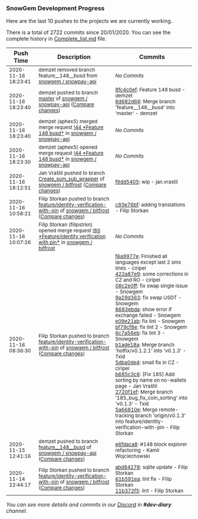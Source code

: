 
### SnowGem Development Progress

Here are the last 10 pushes to the projects we are currently working.

There is a total of 2722 commits since 20/01/2020. You can see the complete history in
 [Complete_list.md](Complete_list.md) file.

| Push Time | Description | Commits |
| --- | --- | --- |
| <sub>2020-11-16 18:23:41</sub> | <sub>demzet removed branch feature__148__busd from [snowgem / snowpay\-api](https://gitlab.com/snowgem/snowpay-api)</sub> | <sub>_No Commits_</sub> |
| <sub>2020-11-16 18:23:40</sub> | <sub>demzet pushed to branch [master](https://gitlab.com/snowgem/snowpay-api/commits/master) of [snowgem / snowpay\-api](https://gitlab.com/snowgem/snowpay-api) ([Compare changes](https://gitlab.com/snowgem/snowpay-api/compare/ac48c29333a7a9c39cdc14b76713eea1e3dd5359...6d682d66b2d05638ed30b5c33168f9bdeaaae378))</sub> | <sub>[8fc4c0ef](https://gitlab.com/snowgem/snowpay-api/-/commit/8fc4c0efccf54f857b53fabfbcee528e6957ac46): Feature  148  busd - demzet<br>[6d682d66](https://gitlab.com/snowgem/snowpay-api/-/commit/6d682d66b2d05638ed30b5c33168f9bdeaaae378): Merge branch 'feature__148__busd' into 'master' - demzet</sub> |
| <sub>2020-11-16 18:23:40</sub> | <sub>demzet (aphex5) merged merge request [\!44 \*Feature  148  busd\*](https://gitlab.com/snowgem/snowpay-api/-/merge_requests/44) in [snowgem / snowpay\-api](https://gitlab.com/snowgem/snowpay-api)</sub> | <sub>_No Commits_</sub> |
| <sub>2020-11-16 18:23:30</sub> | <sub>demzet (aphex5) opened merge request [\!44 \*Feature  148  busd\*](https://gitlab.com/snowgem/snowpay-api/-/merge_requests/44) in [snowgem / snowpay\-api](https://gitlab.com/snowgem/snowpay-api)</sub> | <sub>_No Commits_</sub> |
| <sub>2020-11-16 18:12:51</sub> | <sub>Jan Vraštil pushed to branch [Create\_sum\_sub\_wrapper](https://gitlab.com/snowgem/bitfrost/commits/Create_sum_sub_wrapper) of [snowgem / bitfrost](https://gitlab.com/snowgem/bitfrost) ([Compare changes](https://gitlab.com/snowgem/bitfrost/compare/145c9e827208486365c90c66c1b1c3285a534253...f9dd54052445b37fec860ac5442dd77dc15cf767))</sub> | <sub>[f9dd5405](https://gitlab.com/snowgem/bitfrost/-/commit/f9dd54052445b37fec860ac5442dd77dc15cf767): wip - jan.vrastil</sub> |
| <sub>2020-11-16 10:58:21</sub> | <sub>Filip Storkan pushed to branch [feature/identity\-verification\-with\-pin](https://gitlab.com/snowgem/bitfrost/commits/feature/identity-verification-with-pin) of [snowgem / bitfrost](https://gitlab.com/snowgem/bitfrost) ([Compare changes](https://gitlab.com/snowgem/bitfrost/compare/5a66810e5c2140ec48d547269df21d67e0f58856...c93e76bfb3b6b82787dd2d5c40adae39d1afa68e))</sub> | <sub>[c93e76bf](https://gitlab.com/snowgem/bitfrost/-/commit/c93e76bfb3b6b82787dd2d5c40adae39d1afa68e): adding translations - Filip Storkan</sub> |
| <sub>2020-11-16 10:07:26</sub> | <sub>Filip Storkan (filipstrkn) opened merge request [\!80 \*Feature/identity verification with pin\*](https://gitlab.com/snowgem/bitfrost/-/merge_requests/80) in [snowgem / bitfrost](https://gitlab.com/snowgem/bitfrost)</sub> | <sub>_No Commits_</sub> |
| <sub>2020-11-16 08:36:30</sub> | <sub>Filip Storkan pushed to branch [feature/identity\-verification\-with\-pin](https://gitlab.com/snowgem/bitfrost/commits/feature/identity-verification-with-pin) of [snowgem / bitfrost](https://gitlab.com/snowgem/bitfrost) ([Compare changes](https://gitlab.com/snowgem/bitfrost/compare/11b372f55e19f1756832cf86b00339d2c2d90c77...5a66810e5c2140ec48d547269df21d67e0f58856))</sub> | <sub>[f6a9977e](https://gitlab.com/snowgem/bitfrost/-/commit/f6a9977e5a0b672ba268bd32fe160a26ff0d9dee): Finished all languages except last 2 sms lines - ciripel<br>[422a87e9](https://gitlab.com/snowgem/bitfrost/-/commit/422a87e9f08ebe06998fd3469b411c3462bbfe41): some corrections in CZ and RO - ciripel<br>[08c2e0ff](https://gitlab.com/snowgem/bitfrost/-/commit/08c2e0ff9239d3be574f75e1d4ce8ab9c8b4a2ec): fix swap single issue - Snowgem<br>[9a29d363](https://gitlab.com/snowgem/bitfrost/-/commit/9a29d363071364af91dd6ce4d49672fc5b83cfcb): fix swap USDT - Snowgem<br>[8683ebda](https://gitlab.com/snowgem/bitfrost/-/commit/8683ebda19fea95f408acf2ef2cecd097076e13e): show error if exchange failed - Snowgem<br>[e09e21ab](https://gitlab.com/snowgem/bitfrost/-/commit/e09e21abbfac0118b70ebdd81f34476be88d36f4): fix lint - Snowgem<br>[bf79cf8e](https://gitlab.com/snowgem/bitfrost/-/commit/bf79cf8e7f8aede9796f2ff80856d905e2fcc1b4): fix lint 2 - Snowgem<br>[6c7a56eb](https://gitlab.com/snowgem/bitfrost/-/commit/6c7a56eb654c38610e751b66ded8d32a59d1d7d8): fix lint 3 - Snowgem<br>[b1ade18a](https://gitlab.com/snowgem/bitfrost/-/commit/b1ade18a931eacbe8b49425ccf5486a8766ef9c5): Merge branch 'hotfix/v0.1.2.1' into 'v0.1.3' - Txid<br>[5dba0de4](https://gitlab.com/snowgem/bitfrost/-/commit/5dba0de4211e9a0225b5d1030ec52d29d308ff89): small fix in CZ - ciripel<br>[b685c3c6](https://gitlab.com/snowgem/bitfrost/-/commit/b685c3c641bb469e84094671896f2248fb139f9f): [Fix 185] Add sorting by name on no-wallets page - Jan Vraštil<br>[2720f1ef](https://gitlab.com/snowgem/bitfrost/-/commit/2720f1ef53ddaaa98da718f7478549bf6373bbfe): Merge branch '185_bug_fix_coin_sorting' into 'v0.1.3' - Txid<br>[5a66810e](https://gitlab.com/snowgem/bitfrost/-/commit/5a66810e5c2140ec48d547269df21d67e0f58856): Merge remote-tracking branch 'origin/v0.1.3' into feature/identity-verification-with-pin - Filip Storkan</sub> |
| <sub>2020-11-15 12:41:16</sub> | <sub>demzet pushed to branch [feature\_\_148\_\_busd](https://gitlab.com/snowgem/snowpay-api/commits/feature__148__busd) of [snowgem / snowpay\-api](https://gitlab.com/snowgem/snowpay-api) ([Compare changes](https://gitlab.com/snowgem/snowpay-api/compare/dc180cfd1a65429699fe694852cc70aef5e5744c...e6fdaca847f252fc485098f19945a767415f2820))</sub> | <sub>[e6fdaca8](https://gitlab.com/snowgem/snowpay-api/-/commit/e6fdaca847f252fc485098f19945a767415f2820): #148 block explorer refactoring - Kamil Wojciechowski</sub> |
| <sub>2020-11-14 22:44:17</sub> | <sub>Filip Storkan pushed to branch [feature/identity\-verification\-with\-pin](https://gitlab.com/snowgem/bitfrost/commits/feature/identity-verification-with-pin) of [snowgem / bitfrost](https://gitlab.com/snowgem/bitfrost) ([Compare changes](https://gitlab.com/snowgem/bitfrost/compare/05ec953de0dc53b3dc39b13619b0220abe8e092e...11b372f55e19f1756832cf86b00339d2c2d90c77))</sub> | <sub>[abd84278](https://gitlab.com/snowgem/bitfrost/-/commit/abd84278ca0dad5e025a44405ab19d92b09e9f7a): sqlite update - Filip Storkan<br>[61b591ea](https://gitlab.com/snowgem/bitfrost/-/commit/61b591ea8acf649d0a95a260ef563937a28a2571): lint fix - Filip Storkan<br>[11b372f5](https://gitlab.com/snowgem/bitfrost/-/commit/11b372f55e19f1756832cf86b00339d2c2d90c77): lint - Filip Storkan</sub> |

_You can see more details and commits in our [Discord](https://discord.gg/zumGnbg) in **#dev-diary** channel._
